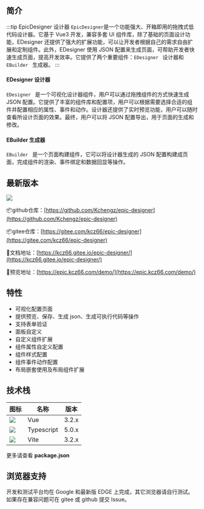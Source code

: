 ## 简介

:::tip EpicDesigner 设计器
`EpicDesigner`是一个功能强大、开箱即用的拖拽式低代码设计器。它基于 Vue3 开发，兼容多套 UI 组件库，除了基础的页面设计功能，EDesigner 还提供了强大的扩展功能，可以让开发者根据自己的需求自由扩展和定制组件。此外，EDesigner 使用 JSON 配置来生成页面，可帮助开发者快速生成页面，提高开发效率。它提供了两个重要组件：`EDesigner ` 设计器和 `EBuilder ` 生成器。
:::

#### EDesigner 设计器

`EDesigner ` 是一个可视化设计器组件，用户可以通过拖拽组件的方式快速生成 JSON 配置。它提供了丰富的组件库和配置项，用户可以根据需要选择合适的组件并配置相应的属性、事件和动作。设计器还提供了实时预览功能，用户可以随时查看所设计页面的效果。最终，用户可以将 JSON 配置导出，用于页面的生成和修改。

#### EBuilder 生成器

`EBuilder ` 是一个页面构建组件，它可以将设计器生成的 JSON 配置构建成页面，完成组件的渲染、事件绑定和数据回显等操作。



## 最新版本

[![](https://img.shields.io/npm/v/epic-designer.svg?style=flat-square)](https://www.npmjs.com/package/epic-designer)



📦github仓库：[https://github.com/Kchengz/epic-designer](https://github.com/Kchengz/epic-designer)

📦gitee仓库：[https://gitee.com/kcz66/epic-designer](https://gitee.com/kcz66/epic-designer)

📖文档地址：[https://kcz66.gitee.io/epic-designer/](https://kcz66.gitee.io/epic-designer/)

💎预览地址：[https://epic.kcz66.com/demo/](https://epic.kcz66.com/demo/)

## 特性

- 可视化配置页面
- 提供预览、保存、生成 json、生成可执行代码等操作
- 支持表单验证
- 面板自定义
- 自定义组件扩展
- 组件属性自定义配置
- 组件样式配置
- 组件事件动作配置
- 布局嵌套使用及布局组件扩展

## 技术栈

| 图标                                                                      | 名称       | 版本  |
| ------------------------------------------------------------------------- | ---------- | ----- |
| [![](https://skillicons.dev/icons?i=vue)](https://cn.vuejs.org/)          | Vue        | 3.2.x |
| [![](https://skillicons.dev/icons?i=ts)](https://www.typescriptlang.org/) | Typescript | 5.0.x |
| [![](https://skillicons.dev/icons?i=vite)](https://cn.vitejs.dev/)        | Vite       | 3.2.x |

更多请查看 **package.json**

## 浏览器支持

开发和测试平台均在 Google 和最新版 EDGE 上完成，其它浏览器请自行测试。如果存在兼容问题可在 gitee 或 github 提交 Issue。
